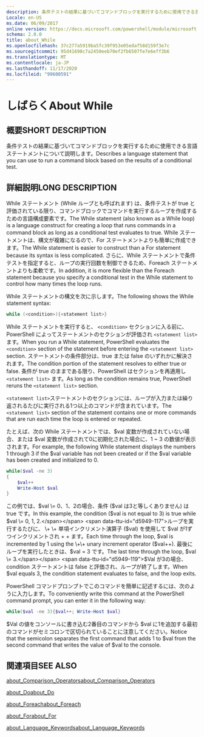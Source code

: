 ```yaml
---
description: 条件テストの結果に基づいてコマンドブロックを実行するために使用できる言語ステートメントについて説明します。
Locale: en-US
ms.date: 06/09/2017
online version: https://docs.microsoft.com/powershell/module/microsoft.powershell.core/about/about_while?view=powershell-7.2&WT.mc_id=ps-gethelp
schema: 2.0.0
title: about_While
ms.openlocfilehash: 37c277a5919ba5fc39f953e05edaf58d159f3e7c
ms.sourcegitcommit: 95d41698c7a2450eeb70ef2fb6507fe7e6eff3b6
ms.translationtype: MT
ms.contentlocale: ja-JP
ms.lasthandoff: 11/17/2020
ms.locfileid: "99600591"
---
```

# <a name="about-while"></a><span data-ttu-id="d5949-103">しばらく</span><span class="sxs-lookup"><span data-stu-id="d5949-103">About While</span></span>

## <a name="short-description"></a><span data-ttu-id="d5949-104">概要</span><span class="sxs-lookup"><span data-stu-id="d5949-104">SHORT DESCRIPTION</span></span>
<span data-ttu-id="d5949-105">条件テストの結果に基づいてコマンドブロックを実行するために使用できる言語ステートメントについて説明します。</span><span class="sxs-lookup"><span data-stu-id="d5949-105">Describes a language statement that you can use to run a command block based on the results of a conditional test.</span></span>

## <a name="long-description"></a><span data-ttu-id="d5949-106">詳細説明</span><span class="sxs-lookup"><span data-stu-id="d5949-106">LONG DESCRIPTION</span></span>

<span data-ttu-id="d5949-107">While ステートメント (While ループとも呼ばれます) は、条件テストが true と評価されている限り、コマンドブロックでコマンドを実行するループを作成するための言語構成要素です。</span><span class="sxs-lookup"><span data-stu-id="d5949-107">The While statement (also known as a While loop) is a language construct for creating a loop that runs commands in a command block as long as a conditional test evaluates to true.</span></span> <span data-ttu-id="d5949-108">While ステートメントは、構文が複雑になるので、For ステートメントよりも簡単に作成できます。</span><span class="sxs-lookup"><span data-stu-id="d5949-108">The While statement is easier to construct than a For statement because its syntax is less complicated.</span></span> <span data-ttu-id="d5949-109">さらに、While ステートメントで条件テストを指定すると、ループの実行回数を制御できるため、Foreach ステートメントよりも柔軟です。</span><span class="sxs-lookup"><span data-stu-id="d5949-109">In addition, it is more flexible than the Foreach statement because you specify a conditional test in the While statement to control how many times the loop runs.</span></span>

<span data-ttu-id="d5949-110">While ステートメントの構文を次に示します。</span><span class="sxs-lookup"><span data-stu-id="d5949-110">The following shows the While statement syntax:</span></span>

```powershell
while (<condition>){<statement list>}
```

<span data-ttu-id="d5949-111">While ステートメントを実行すると、 `<condition>` セクションに入る前に、PowerShell によってステートメントのセクションが評価され `<statement list>` ます。</span><span class="sxs-lookup"><span data-stu-id="d5949-111">When you run a While statement, PowerShell evaluates the `<condition>` section of the statement before entering the `<statement list>` section.</span></span> <span data-ttu-id="d5949-112">ステートメントの条件部分は、true または false のいずれかに解決されます。</span><span class="sxs-lookup"><span data-stu-id="d5949-112">The condition portion of the statement resolves to either true or false.</span></span> <span data-ttu-id="d5949-113">条件が true のままである限り、PowerShell はセクションを再適用し `<statement list>` ます。</span><span class="sxs-lookup"><span data-stu-id="d5949-113">As long as the condition remains true, PowerShell reruns the `<statement list>` section.</span></span>

<span data-ttu-id="d5949-114">`<statement list>`ステートメントのセクションには、ループが入力または繰り返されるたびに実行される1つ以上のコマンドが含まれています。</span><span class="sxs-lookup"><span data-stu-id="d5949-114">The `<statement list>` section of the statement contains one or more commands that are run each time the loop is entered or repeated.</span></span>

<span data-ttu-id="d5949-115">たとえば、次の While ステートメントでは、$val 変数が作成されていない場合、または $val 変数が作成されて0に初期化された場合に、1 ~ 3 の数値が表示されます。</span><span class="sxs-lookup"><span data-stu-id="d5949-115">For example, the following While statement displays the numbers 1 through 3 if the $val variable has not been created or if the $val variable has been created and initialized to 0.</span></span>

```powershell
while($val -ne 3)
{
    $val++
    Write-Host $val
}
```

<span data-ttu-id="d5949-116">この例では、$val \= 0、1、2の場合、条件 ($val は3と等しくありません) は true です。</span><span class="sxs-lookup"><span data-stu-id="d5949-116">In this example, the condition ($val is not equal to 3) is true while $val \= 0, 1, 2.</span></span> <span data-ttu-id="d5949-117">ループを実行するたびに、 \+ \+ 単項インクリメント演算子 ($val) を使用して $val が1ずつインクリメントされ \+ \+ ます。</span><span class="sxs-lookup"><span data-stu-id="d5949-117">Each time through the loop, $val is incremented by 1 using the \+\+ unary increment operator ($val\+\+).</span></span> <span data-ttu-id="d5949-118">最後にループを実行したときは、$val \= 3 です。</span><span class="sxs-lookup"><span data-stu-id="d5949-118">The last time through the loop, $val \= 3.</span></span> <span data-ttu-id="d5949-119">$Val が3の場合、condition ステートメントは false と評価され、ループが終了します。</span><span class="sxs-lookup"><span data-stu-id="d5949-119">When $val equals 3, the condition statement evaluates to false, and the loop exits.</span></span>

<span data-ttu-id="d5949-120">PowerShell コマンドプロンプトでこのコマンドを簡単に記述するには、次のように入力します。</span><span class="sxs-lookup"><span data-stu-id="d5949-120">To conveniently write this command at the PowerShell command prompt, you can enter it in the following way:</span></span>

```powershell
while($val -ne 3){$val++; Write-Host $val}
```

<span data-ttu-id="d5949-121">$Val の値をコンソールに書き込む2番目のコマンドから $val に1を追加する最初のコマンドがセミコロンで区切られていることに注意してください。</span><span class="sxs-lookup"><span data-stu-id="d5949-121">Notice that the semicolon separates the first command that adds 1 to $val from the second command that writes the value of $val to the console.</span></span>

## <a name="see-also"></a><span data-ttu-id="d5949-122">関連項目</span><span class="sxs-lookup"><span data-stu-id="d5949-122">SEE ALSO</span></span>

[<span data-ttu-id="d5949-123">about_Comparison_Operators</span><span class="sxs-lookup"><span data-stu-id="d5949-123">about_Comparison_Operators</span></span>](about_Comparison_Operators.md)

[<span data-ttu-id="d5949-124">about_Do</span><span class="sxs-lookup"><span data-stu-id="d5949-124">about_Do</span></span>](about_Do.md)

[<span data-ttu-id="d5949-125">about_Foreach</span><span class="sxs-lookup"><span data-stu-id="d5949-125">about_Foreach</span></span>](about_Foreach.md)

[<span data-ttu-id="d5949-126">about_For</span><span class="sxs-lookup"><span data-stu-id="d5949-126">about_For</span></span>](about_For.md)

[<span data-ttu-id="d5949-127">about_Language_Keywords</span><span class="sxs-lookup"><span data-stu-id="d5949-127">about_Language_Keywords</span></span>](about_Language_Keywords.md)

